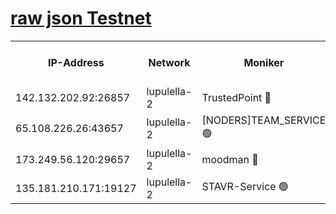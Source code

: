 [raw json Testnet](https://rpc-check.jaclalt.stavr.tech/jaclalt/rpc-jaclalt-result.json)
=

<table><tr><th>IP-Address</th><th>Network</th><th>Moniker</th><th>Latest Block Height</th><th>Earliest Block Height</th><th>Catching Up</th><th>Tx Index</th><th>Voting Power</th><th>Scan Time</th></tr><tr><td>142.132.202.92:26857</td><td>lupulella-2</td><td>TrustedPoint 🔴</td><td>7192012</td><td>6282001</td><td>False</td><td>off</td><td>400065</td><td>2024-03-20T11:13:33.169832056UTC</td></tr><tr><td>65.108.226.26:43657</td><td>lupulella-2</td><td>[NODERS]TEAM_SERVICE 🟢</td><td>7192012</td><td>6282001</td><td>False</td><td>on</td><td>0</td><td>2024-03-20T11:13:33.481751440UTC</td></tr><tr><td>173.249.56.120:29657</td><td>lupulella-2</td><td>moodman 🔴</td><td>7192012</td><td>7092011</td><td>False</td><td>off</td><td>1075134</td><td>2024-03-20T11:13:32.945470295UTC</td></tr><tr><td>135.181.210.171:19127</td><td>lupulella-2</td><td>STAVR-Service 🟢</td><td>7192010</td><td>7189001</td><td>False</td><td>on</td><td>0</td><td>2024-03-20T11:13:24.141064239UTC</td></tr></table>
